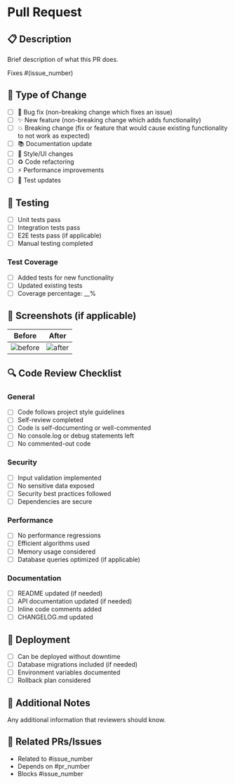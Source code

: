 # Pull Request

## 📋 Description

Brief description of what this PR does.

Fixes #(issue_number)

## 🔄 Type of Change

- [ ] 🐛 Bug fix (non-breaking change which fixes an issue)
- [ ] ✨ New feature (non-breaking change which adds functionality)
- [ ] 💥 Breaking change (fix or feature that would cause existing functionality to not work as expected)
- [ ] 📚 Documentation update
- [ ] 🎨 Style/UI changes
- [ ] ♻️ Code refactoring
- [ ] ⚡ Performance improvements
- [ ] 🧪 Test updates

## 🧪 Testing

- [ ] Unit tests pass
- [ ] Integration tests pass
- [ ] E2E tests pass (if applicable)
- [ ] Manual testing completed

### Test Coverage

- [ ] Added tests for new functionality
- [ ] Updated existing tests
- [ ] Coverage percentage: __%

## 📸 Screenshots (if applicable)

| Before | After |
|--------|-------|
| ![before](url) | ![after](url) |

## 🔍 Code Review Checklist

### General
- [ ] Code follows project style guidelines
- [ ] Self-review completed
- [ ] Code is self-documenting or well-commented
- [ ] No console.log or debug statements left
- [ ] No commented-out code

### Security
- [ ] Input validation implemented
- [ ] No sensitive data exposed
- [ ] Security best practices followed
- [ ] Dependencies are secure

### Performance
- [ ] No performance regressions
- [ ] Efficient algorithms used
- [ ] Memory usage considered
- [ ] Database queries optimized (if applicable)

### Documentation
- [ ] README updated (if needed)
- [ ] API documentation updated (if needed)
- [ ] Inline code comments added
- [ ] CHANGELOG.md updated

## 🚀 Deployment

- [ ] Can be deployed without downtime
- [ ] Database migrations included (if needed)
- [ ] Environment variables documented
- [ ] Rollback plan considered

## 📝 Additional Notes

Any additional information that reviewers should know.

## 🔗 Related PRs/Issues

- Related to #issue_number
- Depends on #pr_number
- Blocks #issue_number